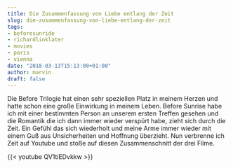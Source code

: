 ```yaml
---
title: Die Zusammenfassung von Liebe entlang der Zeit
slug: die-zusammenfassung-von-liebe-entlang-der-zeit
tags:
- beforesunride
- richardlinklater
- movies
- paris
- vienna
date: "2018-03-13T15:13:00+01:00"
author: marvin
draft: false
---
```

Die Before Trilogie hat einen sehr speziellen Platz in meinem Herzen und hatte schon eine große Einwirkung in meinem Leben. Before Sunrise habe ich mit einer bestimmten Person an unserem ersten Treffen gesehen und die Romantik die ich dann immer wieder verspürt habe, zieht sich durch die Zeit. Ein Gefühl das sich wiederholt und meine Arme immer wieder mit einem Guß aus Unsicherheiten und Hoffnung überzieht. Nun verbrenne ich Zeit auf Youtube und stoße auf diesen Zusammenschnitt der drei Filme.

{{< youtube QV1tiEDvkkw >}}